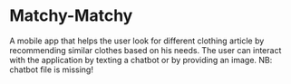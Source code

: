 # Matchy-Matchy
A mobile app that helps the user look for different clothing article by recommending similar clothes based on his needs.
The user can interact with the application by texting a chatbot or by providing an image.
NB: chatbot file is missing! 
